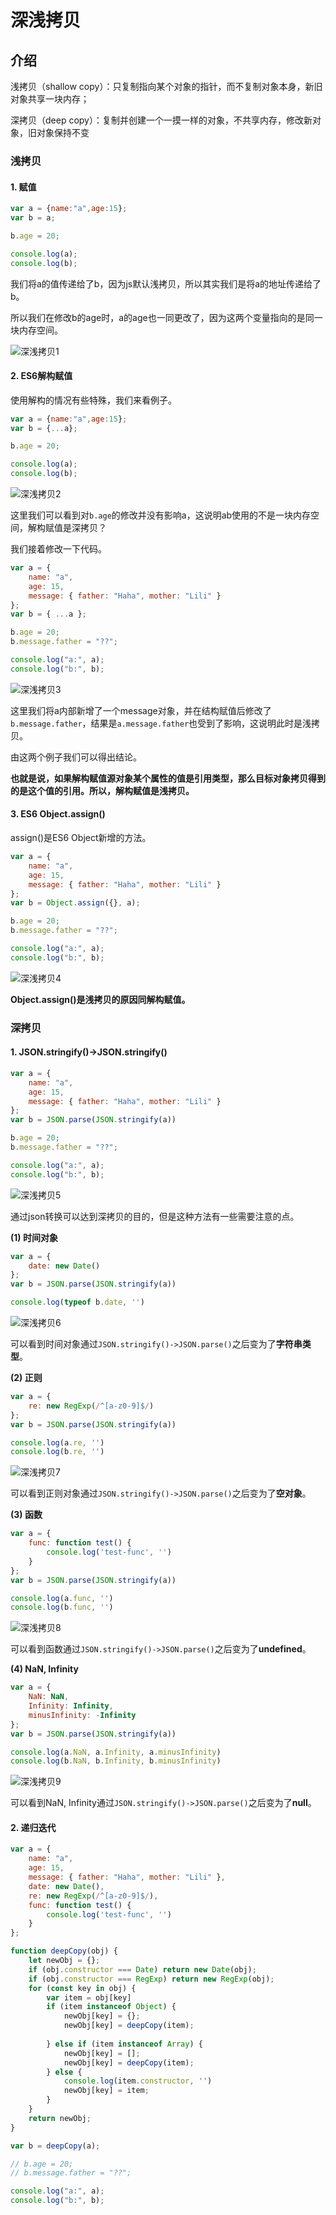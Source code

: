 # 深浅拷贝

## 介绍

浅拷贝（shallow copy）：只复制指向某个对象的指针，而不复制对象本身，新旧对象共享一块内存；

深拷贝（deep copy）：复制并创建一个一摸一样的对象，不共享内存，修改新对象，旧对象保持不变

### 浅拷贝

#### 1. 赋值

```javascript
var a = {name:"a",age:15};
var b = a;

b.age = 20;

console.log(a);
console.log(b);
```

我们将a的值传递给了b，因为js默认浅拷贝，所以其实我们是将a的地址传递给了b。

所以我们在修改b的age时，a的age也一同更改了，因为这两个变量指向的是同一块内存空间。

![深浅拷贝1](img/sqkb1.png)

#### 2. ES6解构赋值

使用解构的情况有些特殊，我们来看例子。

```javascript
var a = {name:"a",age:15};
var b = {...a};

b.age = 20;

console.log(a);
console.log(b);
```

![深浅拷贝2](img/sqkb2.png)

这里我们可以看到对`b.age`的修改并没有影响a，这说明ab使用的不是一块内存空间，解构赋值是深拷贝？

我们接着修改一下代码。

```javascript
var a = {
    name: "a",
    age: 15,
    message: { father: "Haha", mother: "Lili" }
};
var b = { ...a };

b.age = 20;
b.message.father = "??";

console.log("a:", a);
console.log("b:", b);
```

![深浅拷贝3](img/sqkb3.png)

这里我们将a内部新增了一个message对象，并在结构赋值后修改了`b.message.father`，结果是`a.message.father`也受到了影响，这说明此时是浅拷贝。

由这两个例子我们可以得出结论。

**也就是说，如果解构赋值源对象某个属性的值是引用类型，那么目标对象拷贝得到的是这个值的引用。所以，解构赋值是浅拷贝。**

#### 3. ES6 Object.assign()

assign()是ES6 Object新增的方法。

```javascript
var a = {
    name: "a",
    age: 15,
    message: { father: "Haha", mother: "Lili" }
};
var b = Object.assign({}, a);

b.age = 20;
b.message.father = "??";

console.log("a:", a);
console.log("b:", b);
```

![深浅拷贝4](img/sqkb4.png)

**Object.assign()是浅拷贝的原因同解构赋值。**

### 深拷贝

#### 1. JSON.stringify()->JSON.stringify()

```javascript
var a = {
    name: "a",
    age: 15,
    message: { father: "Haha", mother: "Lili" }
};
var b = JSON.parse(JSON.stringify(a))

b.age = 20;
b.message.father = "??";

console.log("a:", a);
console.log("b:", b);
```

![深浅拷贝5](img/sqkb5.png)

通过json转换可以达到深拷贝的目的，但是这种方法有一些需要注意的点。

**(1) 时间对象**

```js
var a = {
    date: new Date()
};
var b = JSON.parse(JSON.stringify(a))

console.log(typeof b.date, '')
```

![深浅拷贝6](img/sqkb6.png)

可以看到时间对象通过`JSON.stringify()->JSON.parse()`之后变为了**字符串类型**。

**(2) 正则**

```js
var a = {
    re: new RegExp(/^[a-z0-9]$/)
};
var b = JSON.parse(JSON.stringify(a))

console.log(a.re, '')
console.log(b.re, '')
```

![深浅拷贝7](img/sqkb7.png)

可以看到正则对象通过`JSON.stringify()->JSON.parse()`之后变为了**空对象**。

**(3) 函数**

```js
var a = {
    func: function test() {
        console.log('test-func', '')
    }
};
var b = JSON.parse(JSON.stringify(a))

console.log(a.func, '')
console.log(b.func, '')
```

![深浅拷贝8](img/sqkb8.png)

可以看到函数通过`JSON.stringify()->JSON.parse()`之后变为了**undefined**。

**(4) NaN, Infinity**

```js
var a = {
    NaN: NaN,
    Infinity: Infinity,
    minusInfinity: -Infinity
};
var b = JSON.parse(JSON.stringify(a))

console.log(a.NaN, a.Infinity, a.minusInfinity)
console.log(b.NaN, b.Infinity, b.minusInfinity)
```

![深浅拷贝9](img/sqkb9.png)

可以看到NaN, Infinity通过`JSON.stringify()->JSON.parse()`之后变为了**null**。

#### 2. 递归迭代

```js
var a = {
    name: "a",
    age: 15,
    message: { father: "Haha", mother: "Lili" },
    date: new Date(),
    re: new RegExp(/^[a-z0-9]$/),
    func: function test() {
        console.log('test-func', '')
    }
};

function deepCopy(obj) {
    let newObj = {};
    if (obj.constructor === Date) return new Date(obj);
    if (obj.constructor === RegExp) return new RegExp(obj);
    for (const key in obj) {
        var item = obj[key]
        if (item instanceof Object) {
            newObj[key] = {};
            newObj[key] = deepCopy(item);
            
        } else if (item instanceof Array) {
            newObj[key] = [];
            newObj[key] = deepCopy(item);
        } else {
            console.log(item.constructor, '')
            newObj[key] = item;
        }
    }
    return newObj;
}

var b = deepCopy(a);

// b.age = 20;
// b.message.father = "??";

console.log("a:", a);
console.log("b:", b);
```